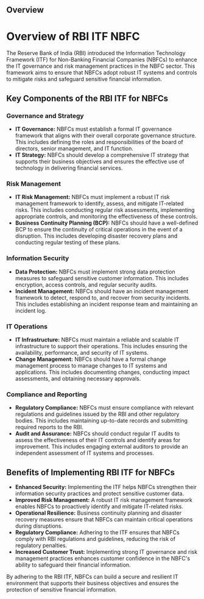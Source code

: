 ## Overview

# Overview of RBI ITF NBFC

The Reserve Bank of India (RBI) introduced the Information Technology Framework (ITF) for Non-Banking Financial Companies (NBFCs) to enhance the IT governance and risk management practices in the NBFC sector. This framework aims to ensure that NBFCs adopt robust IT systems and controls to mitigate risks and safeguard sensitive financial information.

## Key Components of the RBI ITF for NBFCs

### Governance and Strategy

- **IT Governance:** NBFCs must establish a formal IT governance framework that aligns with their overall corporate governance structure. This includes defining the roles and responsibilities of the board of directors, senior management, and IT function.
- **IT Strategy:** NBFCs should develop a comprehensive IT strategy that supports their business objectives and ensures the effective use of technology in delivering financial services.

### Risk Management

- **IT Risk Management:** NBFCs must implement a robust IT risk management framework to identify, assess, and mitigate IT-related risks. This includes conducting regular risk assessments, implementing appropriate controls, and monitoring the effectiveness of these controls.
- **Business Continuity Planning (BCP):** NBFCs should have a well-defined BCP to ensure the continuity of critical operations in the event of a disruption. This includes developing disaster recovery plans and conducting regular testing of these plans.

### Information Security

- **Data Protection:** NBFCs must implement strong data protection measures to safeguard sensitive customer information. This includes encryption, access controls, and regular security audits.
- **Incident Management:** NBFCs should have an incident management framework to detect, respond to, and recover from security incidents. This includes establishing an incident response team and maintaining an incident log.

### IT Operations

- **IT Infrastructure:** NBFCs must maintain a reliable and scalable IT infrastructure to support their operations. This includes ensuring the availability, performance, and security of IT systems.
- **Change Management:** NBFCs should have a formal change management process to manage changes to IT systems and applications. This includes documenting changes, conducting impact assessments, and obtaining necessary approvals.

### Compliance and Reporting

- **Regulatory Compliance:** NBFCs must ensure compliance with relevant regulations and guidelines issued by the RBI and other regulatory bodies. This includes maintaining up-to-date records and submitting required reports to the RBI.
- **Audit and Assurance:** NBFCs should conduct regular IT audits to assess the effectiveness of their IT controls and identify areas for improvement. This includes engaging external auditors to provide an independent assessment of IT systems and processes.

## Benefits of Implementing RBI ITF for NBFCs

- **Enhanced Security:** Implementing the ITF helps NBFCs strengthen their information security practices and protect sensitive customer data.
- **Improved Risk Management:** A robust IT risk management framework enables NBFCs to proactively identify and mitigate IT-related risks.
- **Operational Resilience:** Business continuity planning and disaster recovery measures ensure that NBFCs can maintain critical operations during disruptions.
- **Regulatory Compliance:** Adhering to the ITF ensures that NBFCs comply with RBI regulations and guidelines, reducing the risk of regulatory penalties.
- **Increased Customer Trust:** Implementing strong IT governance and risk management practices enhances customer confidence in the NBFC's ability to safeguard their financial information.

By adhering to the RBI ITF, NBFCs can build a secure and resilient IT environment that supports their business objectives and ensures the protection of sensitive financial information.